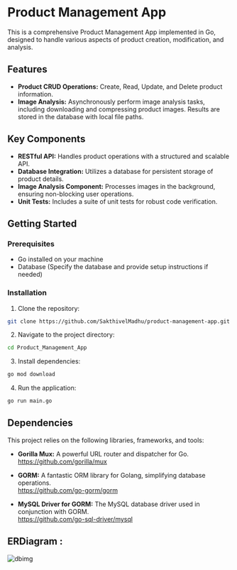 # Product Management App

This is a comprehensive Product Management App implemented in Go, designed to handle various aspects of product creation, modification, and analysis.

## Features

- **Product CRUD Operations:** Create, Read, Update, and Delete product information.
- **Image Analysis:** Asynchronously perform image analysis tasks, including downloading and compressing product images. Results are stored in the database with local file paths.

## Key Components

- **RESTful API:** Handles product operations with a structured and scalable API.
- **Database Integration:** Utilizes a database for persistent storage of product details.
- **Image Analysis Component:** Processes images in the background, ensuring non-blocking user operations.
- **Unit Tests:** Includes a suite of unit tests for robust code verification.

## Getting Started

### Prerequisites

- Go installed on your machine
- Database (Specify the database and provide setup instructions if needed)

### Installation

1. Clone the repository:

```bash
git clone https://github.com/SakthivelMadhu/product-management-app.git
```
2. Navigate to the project directory:

```bash
cd Product_Management_App
```

3. Install dependencies:

```bash
go mod download
```

4. Run the application:

```bash
go run main.go
```

## Dependencies

This project relies on the following libraries, frameworks, and tools:

- **Gorilla Mux:** A powerful URL router and dispatcher for Go.  
  https://github.com/gorilla/mux

- **GORM:** A fantastic ORM library for Golang, simplifying database operations.  
   https://github.com/go-gorm/gorm

- **MySQL Driver for GORM:** The MySQL database driver used in conjunction with GORM.  
    https://github.com/go-sql-driver/mysql


## ERDiagram :
![dbimg](https://github.com/SakthivelMadhu/product-management-app/assets/62326876/186bb730-baf1-40ee-835c-05f30c41cc7a)









